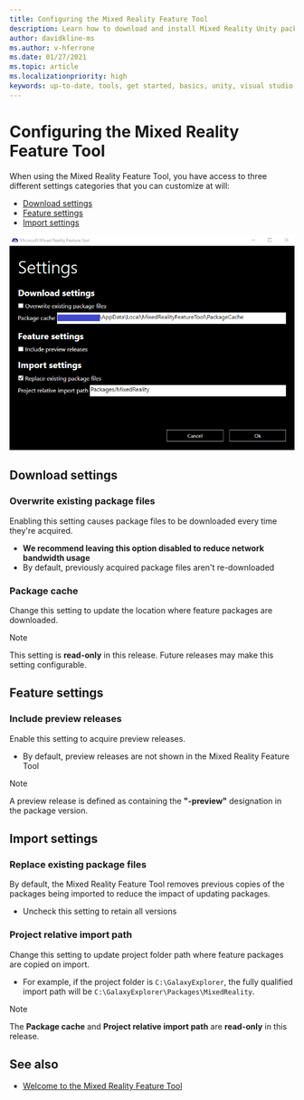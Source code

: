 ```yaml
---
title: Configuring the Mixed Reality Feature Tool
description: Learn how to download and install Mixed Reality Unity packages from the MR Feature Tool for HoloLens and VR development.
author: davidkline-ms
ms.author: v-hferrone
ms.date: 01/27/2021
ms.topic: article
ms.localizationpriority: high
keywords: up-to-date, tools, get started, basics, unity, visual studio, toolkit, mixed reality headset, windows mixed reality headset, virtual reality headset, installation, Windows, HoloLens, emulator, unreal, openxr
---
```


# Configuring the Mixed Reality Feature Tool

When using the Mixed Reality Feature Tool, you have access to three different settings categories that you can customize at will:

* [Download settings](#download-settings)
* [Feature settings](#feature-settings)
* [Import settings](#import-settings)

![Settings](images/FeatureToolSettings.png)

## Download settings

### Overwrite existing package files

Enabling this setting causes package files to be downloaded every time they're acquired. 
* **We recommend leaving this option disabled to reduce network bandwidth usage**
* By default, previously acquired package files aren't re-downloaded

### Package cache

Change this setting to update the location where feature packages are downloaded.

> [!NOTE]
> This setting is **read-only** in this release. Future releases may make this setting configurable.

## Feature settings

### Include preview releases

Enable this setting to acquire preview releases.
* By default, preview releases are not shown in the Mixed Reality Feature Tool 

> [!NOTE]
> A preview release is defined as containing the **"-preview"** designation in the package version.

## Import settings

### Replace existing package files

By default, the Mixed Reality Feature Tool removes previous copies of the packages being imported to reduce the impact of updating packages. 
* Uncheck this setting to retain all versions

### Project relative import path

Change this setting to update project folder path where feature packages are copied on import. 
* For example, if the project folder is `C:\GalaxyExplorer`, the fully qualified import path will be `C:\GalaxyExplorer\Packages\MixedReality`.

> [!NOTE]
> The **Package cache** and **Project relative import path** are **read-only** in this release.

## See also

- [Welcome to the Mixed Reality Feature Tool](welcome-to-mr-feature-tool.md)